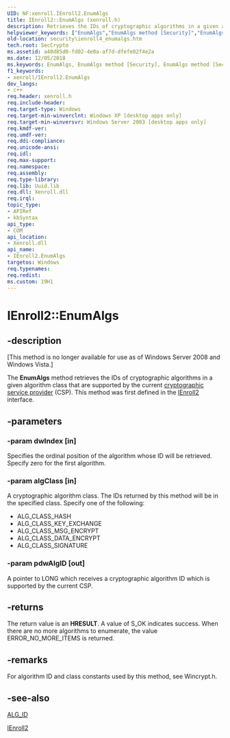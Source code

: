 ```yaml
---
UID: NF:xenroll.IEnroll2.EnumAlgs
title: IEnroll2::EnumAlgs (xenroll.h)
description: Retrieves the IDs of cryptographic algorithms in a given algorithm class that are supported by the current cryptographic service provider (CSP).helpviewer_keywords: ["EnumAlgs","EnumAlgs method [Security]","EnumAlgs method [Security]","IEnroll2 interface","IEnroll2 interface [Security]","EnumAlgs method","IEnroll2.EnumAlgs","IEnroll2::EnumAlgs","security.ienroll4_enumalgs","xenroll/IEnroll2::EnumAlgs"]
old-location: security\ienroll4_enumalgs.htm
tech.root: SecCrypto
ms.assetid: a40d85d0-fd02-4e0a-af7d-dfefe02f4e2a
ms.date: 12/05/2018
ms.keywords: EnumAlgs, EnumAlgs method [Security], EnumAlgs method [Security],IEnroll2 interface, IEnroll2 interface [Security],EnumAlgs method, IEnroll2.EnumAlgs, IEnroll2::EnumAlgs, security.ienroll4_enumalgs, xenroll/IEnroll2::EnumAlgs
f1_keywords:
- xenroll/IEnroll2.EnumAlgs
dev_langs:
- c++
req.header: xenroll.h
req.include-header: 
req.target-type: Windows
req.target-min-winverclnt: Windows XP [desktop apps only]
req.target-min-winversvr: Windows Server 2003 [desktop apps only]
req.kmdf-ver: 
req.umdf-ver: 
req.ddi-compliance: 
req.unicode-ansi: 
req.idl: 
req.max-support: 
req.namespace: 
req.assembly: 
req.type-library: 
req.lib: Uuid.lib
req.dll: Xenroll.dll
req.irql: 
topic_type:
- APIRef
- kbSyntax
api_type:
- COM
api_location:
- Xenroll.dll
api_name:
- IEnroll2.EnumAlgs
targetos: Windows
req.typenames: 
req.redist: 
ms.custom: 19H1
---
```


# IEnroll2::EnumAlgs


## -description


<p class="CCE_Message">[This method is no longer available for use as of Windows Server 2008 and Windows Vista.]

The <b>EnumAlgs</b> method retrieves the IDs of cryptographic algorithms in a given algorithm class that are supported by the current <a href="https://docs.microsoft.com/windows/desktop/SecGloss/c-gly">cryptographic service provider</a> (CSP).  This method was first defined in the <a href="https://docs.microsoft.com/windows/desktop/api/xenroll/nn-xenroll-ienroll2">IEnroll2</a> interface.


## -parameters




### -param dwIndex [in]

Specifies the ordinal position of the algorithm whose ID will be retrieved. Specify zero for the first algorithm.


### -param algClass [in]

A cryptographic algorithm class. The IDs returned by this method will be in the specified class. Specify one of the following:

<ul>
<li>ALG_CLASS_HASH</li>
<li>ALG_CLASS_KEY_EXCHANGE</li>
<li>ALG_CLASS_MSG_ENCRYPT</li>
<li>ALG_CLASS_DATA_ENCRYPT</li>
<li>ALG_CLASS_SIGNATURE</li>
</ul>

### -param pdwAlgID [out]

A pointer to LONG which receives a cryptographic algorithm ID which is supported by the current CSP.


## -returns



The return value is an <b>HRESULT</b>. A value of S_OK indicates success. When there are no more algorithms to enumerate, the value ERROR_NO_MORE_ITEMS is returned.




## -remarks



For algorithm ID and class constants used by this method, see Wincrypt.h.




## -see-also




<a href="https://docs.microsoft.com/windows/desktop/SecCrypto/alg-id">ALG_ID</a>



<a href="https://docs.microsoft.com/windows/desktop/api/xenroll/nn-xenroll-ienroll4">IEnroll2</a>
 

 

